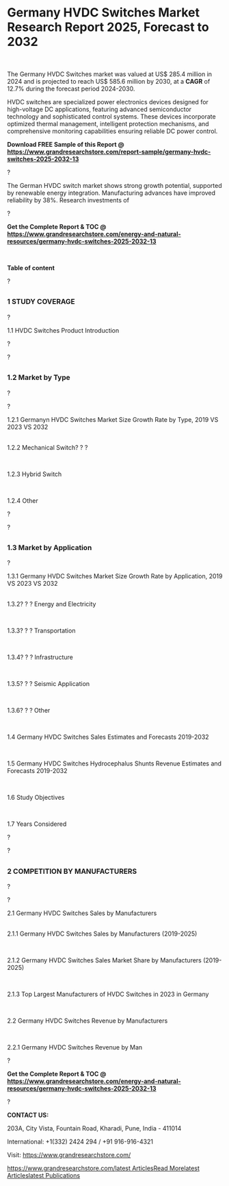<h1>Germany HVDC Switches Market Research Report 2025, Forecast to 2032</h1><br/><p>The Germany HVDC Switches market was valued at US$ 285.4 million in 2024 and is projected to reach US$ 585.6 million by 2030, at a <strong>CAGR</strong> of 12.7% during the forecast period 2024-2030.</p>
 
 
 
 <p>HVDC switches are specialized power electronics devices designed for high-voltage DC applications, featuring advanced semiconductor technology and sophisticated control systems. These devices incorporate optimized thermal management, intelligent protection mechanisms, and comprehensive monitoring capabilities ensuring reliable DC power control.</p>
 
 
 
 <div><b>Download FREE Sample of this Report @ <a href="https://www.grandresearchstore.com/report-sample/germany-hvdc-switches-2025-2032-13">https://www.grandresearchstore.com/report-sample/germany-hvdc-switches-2025-2032-13</a></b></div>
 
 
 
 <p>? </p>
 
 
 
 <p>The German HVDC switch market shows strong growth potential, supported by renewable energy integration. Manufacturing advances have improved reliability by 38%. Research investments of</p>
 
 
 
 <p>? </p>
 
 
 
 <div><b>Get the Complete Report & TOC @ <a href="https://www.grandresearchstore.com/energy-and-natural-resources/germany-hvdc-switches-2025-2032-13">https://www.grandresearchstore.com/energy-and-natural-resources/germany-hvdc-switches-2025-2032-13</a></b></div>
 
 
 
 <p><br />
 
 <b>Table of content</b></p>
 
 
 
 <p>? </p>
 
 
 
 <h2><span style="font-size:16px"><strong>1 STUDY COVERAGE</strong></span></h2>
 
 
 
 <p>? </p>
 
 
 
 <p>1.1 HVDC Switches Product Introduction</p>
 
 
 
 <p>? </p>
 
 
 
 <p>? </p>
 
 
 
 <h2><span style="font-size:16px"><strong>1.2 Market by Type</strong></span></h2>
 
 
 
 <p>? </p>
 
 
 
 <p>? </p>
 
 
 
 <p>1.2.1 Germanyn HVDC Switches Market Size Growth Rate by Type, 2019 VS 2023 VS 2032<br />
 
 <br />
 
 1.2.2 Mechanical Switch? ? ? <br />
 
 <br />
 
 1.2.3 Hybrid Switch<br />
 
 <br />
 
 1.2.4 Other<br />
 
 ? </p>
 
 
 
 <p>? </p>
 
 
 
 <h2><span style="font-size:16px"><strong>1.3 Market by Application</strong></span></h2>
 
 
 
 <p>? </p>
 
 
 
 <p>1.3.1 Germany HVDC Switches Market Size Growth Rate by Application, 2019 VS 2023 VS 2032<br />
 
 <br />
 
 1.3.2? ? ? Energy and Electricity<br />
 
 <br />
 
 1.3.3? ? ? Transportation<br />
 
 <br />
 
 1.3.4? ? ? Infrastructure<br />
 
 <br />
 
 1.3.5? ? ? Seismic Application<br />
 
 <br />
 
 1.3.6? ? ? Other<br />
 
 <br />
 
 1.4 Germany HVDC Switches Sales Estimates and Forecasts 2019-2032<br />
 
 <br />
 
 1.5 Germany HVDC Switches Hydrocephalus Shunts Revenue Estimates and Forecasts 2019-2032<br />
 
 <br />
 
 1.6 Study Objectives<br />
 
 <br />
 
 1.7 Years Considered</p>
 
 
 
 <p>? </p>
 
 
 
 <p>? </p>
 
 
 
 <h2><span style="font-size:16px"><strong>2 COMPETITION BY MANUFACTURERS</strong></span></h2>
 
 
 
 <p>? </p>
 
 
 
 <p>? </p>
 
 
 
 <p>2.1 Germany HVDC Switches Sales by Manufacturers<br />
 
 <br />
 
 2.1.1 Germany HVDC Switches Sales by Manufacturers (2019-2025)<br />
 
 <br />
 
 2.1.2 Germany HVDC Switches Sales Market Share by Manufacturers (2019-2025)<br />
 
 <br />
 
 2.1.3 Top Largest Manufacturers of HVDC Switches in 2023 in Germany<br />
 
 <br />
 
 2.2 Germany HVDC Switches Revenue by Manufacturers<br />
 
 <br />
 
 2.2.1 Germany HVDC Switches Revenue by Man</p>
 
 
 
 <p>? </p>
 
 
 
 <div><b>Get the Complete Report & TOC @ <a href="https://www.grandresearchstore.com/energy-and-natural-resources/germany-hvdc-switches-2025-2032-13">https://www.grandresearchstore.com/energy-and-natural-resources/germany-hvdc-switches-2025-2032-13</a></b></div>
 
 
 
 <p>? </p>
 
 
 
 <p><b>CONTACT US:</b><br />
 
 203A, City Vista, Fountain Road, Kharadi, Pune, India - 411014<br />
 
 International: +1(332) 2424 294 / +91 916-916-4321<br />
 
 Visit: <a href="https://www.grandresearchstore.com/">https://www.grandresearchstore.com/</a><br />
 
 <a href="https://gyeongbokgung.com">https://www.grandresearchstore.com/</a><a href="https://hallyeomaritime.com">latest Articles</a><a href="https://jingwansa.com">Read More</a><a href="https://nguoiviet.jp/">latest Articles</a><a href="https://www.intelmarketresearch.com/">latest Publications</a></p>